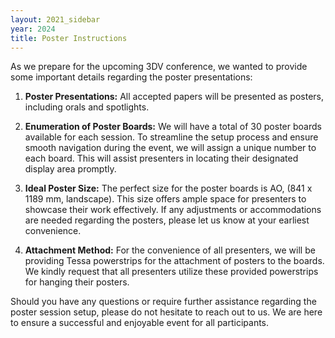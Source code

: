 ```yaml
---
layout: 2021_sidebar
year: 2024
title: Poster Instructions
---
```


As we prepare for the upcoming 3DV conference, we wanted to provide some important details regarding the poster presentations:

1. **Poster Presentations:** All accepted papers will be presented as posters, including orals and spotlights.

2. **Enumeration of Poster Boards:** We will have a total of 30 poster boards available for each session. To streamline the setup process and ensure smooth navigation during the event, we will assign a unique number to each board. This will assist presenters in locating their designated display area promptly.
3. **Ideal Poster Size:** The perfect size for the poster boards is AO, (841 x 1189 mm, landscape). This size offers ample space for presenters to showcase their work effectively. If any adjustments or accommodations are needed regarding the posters, please let us know at your earliest convenience.
4. **Attachment Method:** For the convenience of all presenters, we will be providing Tessa powerstrips for the attachment of posters to the boards.
We kindly request that all presenters utilize these provided powerstrips for hanging their posters.

Should you have any questions or require further assistance regarding the poster session setup, please do not hesitate to reach out to us. We are here to ensure a successful and enjoyable event for all participants.

<!-- Each poster will have its own poster board. Please refer to the image below with
diagrams for the possible maximum dimensions of a poster. 

The poster board has two panels that can be used for display. It is possible to
use a single panel for a portrait poster or both panels for either a portrait
or landscape poster. 

The maximum dimensions for a **single panel** poster (portrait only) are 800 mm in
width x 1050 mm in height, which is marked in **<span style="color: #0BDA51">green</span>** in the image. 

The maximum dimensions for a **two-panel poster** (accommodates portrait and
landscape) are 1650 mm in width x 1050 mm in height, which is marked **<span style="color: #DC143C">red</span>**
in the image. One poster can span both panels.

Magnets and two-sided tape will be provided so that you can affix your poster
to the poster board. Your paper is assigned a poster id 
(see [list]({{site.url}}/{{page.year}}/accepted-papers)), which
locates your poster board in one of the three poster halls: A, B, or C (see
[map]({{site.url}}/{{page.year}}/venue)).
The poster id will be labeled on the poster board.

The conference does not offer poster printing services. However, there are
shops close to the venue that offer printing services. Here are some of them,
although feel free to reach for another provider.
- [M & P Copier](https://www.mpcopier.cz/): for posters up to A0, less than 10 min walk from the
  venue.
- [AK-ATELIER](https://ak-atelier-spol-s-ro.business.site/): less than 10 min
  walk from the conference venue (the attendant is not english speaking though) -->


<!-- <div class="col-md-12 assia" style="text-align: center">
<img src="{{site.url}}/img/2022/campus_plan/poster_example.png" style="width:85%;text-align:center;"/>
</div>

<br>
<br>

<h3 class="centre">Poster map</h3>

<div class="col-md-12 assia" style="text-align: center">
<img src="{{site.url}}/img/2022/campus_plan/3DV_floorplan.png" style="width:85%;text-align:center;"/>
</div> -->
